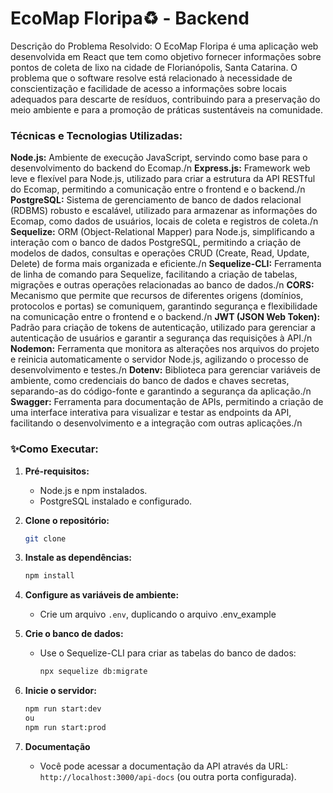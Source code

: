 <h1>EcoMap Floripa♻️ - Backend</h1> 

Descrição do Problema Resolvido:
O EcoMap Floripa é uma aplicação web desenvolvida em React que tem como objetivo fornecer informações sobre pontos de coleta de lixo na cidade de Florianópolis, Santa Catarina.
O problema que o software resolve está relacionado à necessidade de conscientização e facilidade de acesso a informações sobre locais adequados para descarte de resíduos, 
contribuindo para a preservação do meio ambiente e para a promoção de práticas sustentáveis na comunidade.

<h3>Técnicas e Tecnologias Utilizadas:</h3>

**Node.js:** Ambiente de execução JavaScript, servindo como base para o desenvolvimento do backend do Ecomap./n
**Express.js:** Framework web leve e flexível para Node.js, utilizado para criar a estrutura da API RESTful do Ecomap, permitindo a comunicação entre o frontend e o backend./n
**PostgreSQL:** Sistema de gerenciamento de banco de dados relacional (RDBMS) robusto e escalável, utilizado para armazenar as informações do Ecomap, como dados de usuários, locais de coleta e registros de coleta./n
**Sequelize:** ORM (Object-Relational Mapper) para Node.js, simplificando a interação com o banco de dados PostgreSQL, permitindo a criação de modelos de dados, consultas e operações CRUD (Create, Read, Update, Delete) de forma mais organizada e eficiente./n
**Sequelize-CLI:** Ferramenta de linha de comando para Sequelize, facilitando a criação de tabelas, migrações e outras operações relacionadas ao banco de dados./n
**CORS:** Mecanismo que permite que recursos de diferentes origens (domínios, protocolos e portas) se comuniquem, garantindo segurança e flexibilidade na comunicação entre o frontend e o backend./n
**JWT (JSON Web Token):** Padrão para criação de tokens de autenticação, utilizado para gerenciar a autenticação de usuários e garantir a segurança das requisições à API./n
**Nodemon:** Ferramenta que monitora as alterações nos arquivos do projeto e reinicia automaticamente o servidor Node.js, agilizando o processo de desenvolvimento e testes./n
**Dotenv:** Biblioteca para gerenciar variáveis de ambiente, como credenciais do banco de dados e chaves secretas, separando-as do código-fonte e garantindo a segurança da aplicação./n
**Swagger:** Ferramenta para documentação de APIs, permitindo a criação de uma interface interativa para visualizar e testar as endpoints da API, facilitando o desenvolvimento e a integração com outras aplicações./n


<h3>✨Como Executar:</h3>

1. **Pré-requisitos:**
    * Node.js e npm instalados.
    * PostgreSQL instalado e configurado.
  
2. **Clone o repositório:**
    ```bash
    git clone 
    ```
3. **Instale as dependências:**
    ```bash
    npm install
    ```
4. **Configure as variáveis de ambiente:**
    * Crie um arquivo `.env`, duplicando o arquivo .env_example
 
5. **Crie o banco de dados:**
    * Use o Sequelize-CLI para criar as tabelas do banco de dados:
        ```bash
        npx sequelize db:migrate
        ```
6. **Inicie o servidor:**
    ```bash
    npm run start:dev
    ou
    npm run start:prod
    ```
7. **Documentação**
   
     * Você pode acessar a documentação da API através da URL: `http://localhost:3000/api-docs` (ou outra porta configurada).




